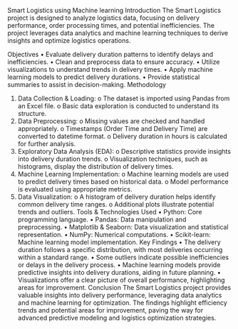 Smart Logistics using Machine learning
Introduction
The Smart Logistics project is designed to analyze logistics data, focusing on delivery performance, order processing times, and potential inefficiencies. The project leverages data analytics and machine learning techniques to derive insights and optimize logistics operations.

Objectives
•	Evaluate delivery duration patterns to identify delays and inefficiencies.
•	Clean and preprocess data to ensure accuracy.
•	Utilize visualizations to understand trends in delivery times.
•	Apply machine learning models to predict delivery durations.
•	Provide statistical summaries to assist in decision-making.
Methodology
1.	Data Collection & Loading:
o	The dataset is imported using Pandas from an Excel file.
o	Basic data exploration is conducted to understand its structure.
2.	Data Preprocessing:
o	Missing values are checked and handled appropriately.
o	Timestamps (Order Time and Delivery Time) are converted to datetime format.
o	Delivery duration in hours is calculated for further analysis.
3.	Exploratory Data Analysis (EDA):
o	Descriptive statistics provide insights into delivery duration trends.
o	Visualization techniques, such as histograms, display the distribution of delivery times.
4.	Machine Learning Implementation:
o	Machine learning models are used to predict delivery times based on historical data.
o	Model performance is evaluated using appropriate metrics.
5.	Data Visualization:
o	A histogram of delivery duration helps identify common delivery time ranges.
o	Additional plots illustrate potential trends and outliers.
Tools & Technologies Used
•	Python: Core programming language.
•	Pandas: Data manipulation and preprocessing.
•	Matplotlib & Seaborn: Data visualization and statistical representation.
•	NumPy: Numerical computations.
•	Scikit-learn: Machine learning model implementation.
Key Findings
•	The delivery duration follows a specific distribution, with most deliveries occurring within a standard range.
•	Some outliers indicate possible inefficiencies or delays in the delivery process.
•	Machine learning models provide predictive insights into delivery durations, aiding in future planning.
•	Visualizations offer a clear picture of overall performance, highlighting areas for improvement.
Conclusion
The Smart Logistics project provides valuable insights into delivery performance, leveraging data analytics and machine learning for optimization. The findings highlight efficiency trends and potential areas for improvement, paving the way for advanced predictive modeling and logistics optimization strategies.

